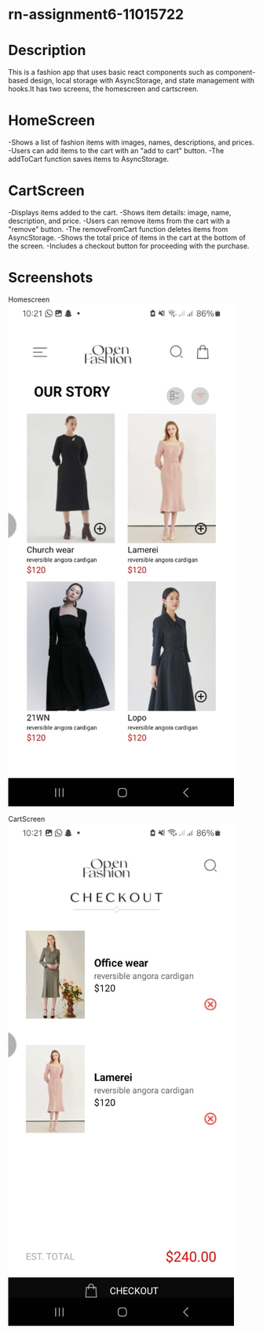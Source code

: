 # rn-assignment6-11015722
# Description
This is a fashion app that uses basic react components such as component-based design, local storage with AsyncStorage, and state management with hooks.It has two screens, the homescreen and cartscreen.


# HomeScreen
-Shows a list of fashion items with images, names, descriptions, and prices.
-Users can add items to the cart with an "add to cart" button.
-The addToCart function saves items to AsyncStorage.


# CartScreen
-Displays items added to the cart.
-Shows item details: image, name, description, and price.
-Users can remove items from the cart with a "remove" button.
-The removeFromCart function deletes items from AsyncStorage.
-Shows the total price of items in the cart at the bottom of the screen.
-Includes a checkout button for proceeding with the purchase.


# Screenshots
Homescreen
![alt text](assets/homeScreen.jpg)

CartScreen
![alt text](assets/cartScreen.jpg)